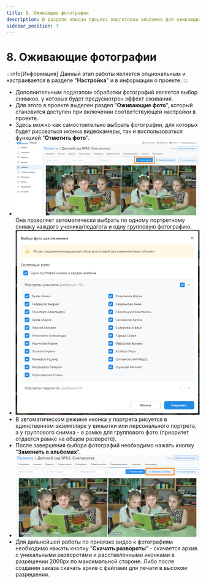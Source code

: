 ```yaml
---
title: 8. Оживающие фотографии
description: В разделе описан процесс подготовки альбомов для оживающих фотографий
sidebar_position: 7
---
```


# 8. Оживающие фотографии
:::info[Информация]
Данный этап работы является опциональным и настраивается в разделе "__Настройка__" и в информации о проекте.
:::
* Дополнительным подэтапом обработки фотографий является выбор снимков, у которых будет предусмотрен эффект оживания.
* Для этого в проекте выделен раздел “__Оживающие фото__”, который становится доступен при включении соответствующей настройки в проекте.
* Здесь можно как самостоятельно выбрать фотографии, для которых будет рисоваться иконка видеокамеры, так и воспользоваться функцией “__Отметить фото__”.
* ![](../_media/projects/live-photos.png)
 Она позволяет автоматически выбрать по одному портретному снимку каждого ученика/педагога и одну групповую фотографию.
 * ![](../_media/projects/live-photos-modal.png)
* В автоматическом режиме иконка у портрета рисуется в единственном экземпляре у виньетки или персонального портрета, а у группового снимка - в рамке для группового фото (приоритет отдается рамке на общем развороте).
* После завершения выбора фотографий необходимо нажать кнопку “__Заменить в альбомах__”.
* ![](../_media/projects/live-photos-replace.png)
* Для дальнейшей работы по привязке видео к фотографиям необходимо нажать кнопку "__Скачать развороты__" - скачается архив с уникальными разворотами и расставленными иконками в разрешении 2000px по максимальной стороне. Либо после создания заказа скачать архив с файлами для печати в высоком разрешении.

